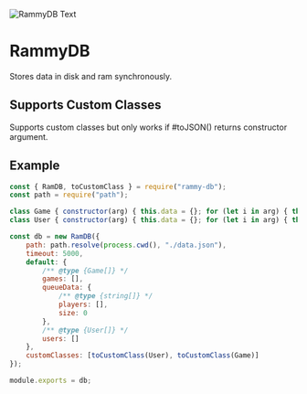 
![RammyDB Text](https://cdn.discordapp.com/attachments/887446333047312464/1028347470977191946/RammyLong.png "RammyDB Text")

# RammyDB

Stores data in disk and ram synchronously.

## Supports Custom Classes
Supports custom classes but only works if #toJSON() returns constructor argument.

## Example

```js
const { RamDB, toCustomClass } = require("rammy-db");
const path = require("path");

class Game { constructor(arg) { this.data = {}; for (let i in arg) { this.data[i] = arg[i] } }; toJSON() { return {...this.data} } }
class User { constructor(arg) { this.data = {}; for (let i in arg) { this.data[i] = arg[i] } }; toJSON() { return {...this.data} } }

const db = new RamDB({
	path: path.resolve(process.cwd(), "./data.json"),
	timeout: 5000,
	default: {
		/** @type {Game[]} */
		games: [],
		queueData: {
			/** @type {string[]} */
			players: [],
			size: 0
		},
		/** @type {User[]} */
		users: []
	},
	customClasses: [toCustomClass(User), toCustomClass(Game)]
});

module.exports = db;
```
